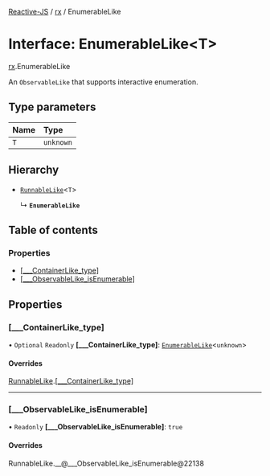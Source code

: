 [Reactive-JS](../README.md) / [rx](../modules/rx.md) / EnumerableLike

# Interface: EnumerableLike<T\>

[rx](../modules/rx.md).EnumerableLike

An `ObservableLike` that supports interactive enumeration.

## Type parameters

| Name | Type |
| :------ | :------ |
| `T` | `unknown` |

## Hierarchy

- [`RunnableLike`](rx.RunnableLike.md)<`T`\>

  ↳ **`EnumerableLike`**

## Table of contents

### Properties

- [[\_\_\_ContainerLike\_type]](rx.EnumerableLike.md#[___containerlike_type])
- [[\_\_\_ObservableLike\_isEnumerable]](rx.EnumerableLike.md#[___observablelike_isenumerable])

## Properties

### [\_\_\_ContainerLike\_type]

• `Optional` `Readonly` **[\_\_\_ContainerLike\_type]**: [`EnumerableLike`](rx.EnumerableLike.md)<`unknown`\>

#### Overrides

[RunnableLike](rx.RunnableLike.md).[[___ContainerLike_type]](rx.RunnableLike.md#[___containerlike_type])

___

### [\_\_\_ObservableLike\_isEnumerable]

• `Readonly` **[\_\_\_ObservableLike\_isEnumerable]**: ``true``

#### Overrides

RunnableLike.\_\_@\_\_\_ObservableLike\_isEnumerable@22138
